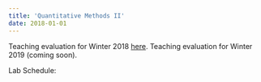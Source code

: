 ```yaml
---
title: 'Quantitative Methods II'
date: 2018-01-01
---
```


Teaching evaluation for Winter 2018 [here](../files/qm1-eval-fa17.pdf "PDF").
Teaching evaluation for Winter 2019 (coming soon).

Lab Schedule: 
